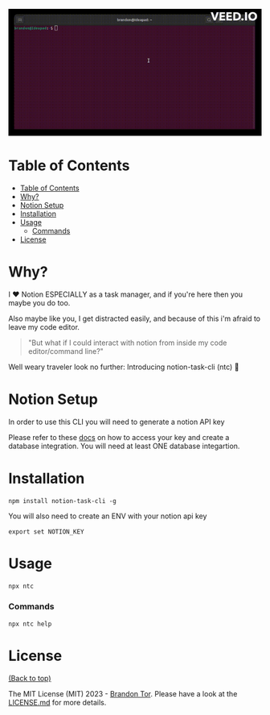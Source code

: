 
![](https://github.com/brandontor/notion-task-cli/blob/readme-gif/ntc.gif)

# Table of Contents

- [Table of Contents](#table-of-contents)
- [Why?](#why)
- [Notion Setup](#notion-setup)
- [Installation](#installation)
- [Usage](#usage)
    - [Commands](#commands)
- [License](#license)


# Why? 

I :heart: Notion ESPECIALLY as a task manager, and if you're here then you maybe you do too. 

Also maybe like you, I get distracted easily, and because of this i'm afraid to leave my code editor.

>"But what if I could interact with notion from inside my code editor/command line?" 

Well weary traveler look no further: Introducing notion-task-cli  (ntc) :robot:

# Notion Setup

In order to use this CLI you will need to generate a notion API key

Please refer to these [docs](https://developers.notion.com/docs/create-a-notion-integration) on how to access your key and create a database integration. You will need at least ONE database integartion.

# Installation

```
npm install notion-task-cli -g
```

You will also need to create an ENV with your notion api key
```
export set NOTION_KEY
```


# Usage

```
npx ntc
```
### Commands



```
npx ntc help
```
# License

[(Back to top)](#table-of-contents)


The MIT License (MIT) 2023 - [Brandon Tor](https://github.com/brandontor/). Please have a look at the [LICENSE.md](LICENSE.md) for more details.

